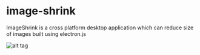 # image-shrink
ImageShrink is a cross platform desktop application which can reduce size of images built using electron.js 

![alt tag](https://i.imgur.com/0lHP4tV.jpg)
